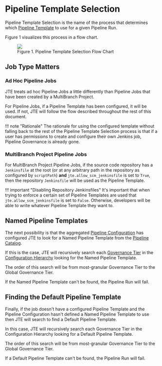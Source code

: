# Pipeline Template Selection

Pipeline Template Selection is the name of the process that determines which [Pipeline Template](../pipeline-templates/overview.md) to use for a given Pipeline Run.

Figure 1 visualizes this process in a flow chart.

<figure>
  <img src="../pipeline-template-selection.png"/>
  <figcaption>Figure 1. Pipeline Template Selection Flow Chart</figcaption>
</figure>

## Job Type Matters

### Ad Hoc Pipeline Jobs

JTE treats ad hoc Pipeline Jobs a little differently than Pipeline Jobs that have been created by a MultiBranch Project.

For Pipeline Jobs, if a Pipeline Template has been configured, it will be used.
If not, JTE will follow the flow described throughout the rest of this document.

!!! note "Rationale"
    The rationale for using the configured template without falling back to the rest of the Pipeline Template Selection process is that if a user has permissions to create and configure their own Jenkins job, Pipeline Governance is already gone.

### MultiBranch Project Pipeline Jobs

For MultiBranch Project Pipeline Jobs, if the source code repository has a `Jenkinsfile` at the root (or at any arbitrary path in the repository as configured by `scriptPath`) **and** `jte.allow_scm_jenkinsfile` is set to `True`, then the repository `Jenkinsfile` will be used as the Pipeline Template.

!!! important "Disabling Repository Jenkinsfiles"
    It's important that when trying to enforce a certain set of Pipeline Templates are used that `jte.allow_scm_jenkinsfile` is set to `False`.
    Otherwise, developers will be able to write whatever Pipeline Template they want to.

## Named Pipeline Templates

The next possibility is that the aggregated [Pipeline Configuration](../pipeline-configuration/overview.md) has configured JTE to look for a Named Pipeline Template from the [Pipeline Catalog](../pipeline-templates/pipeline-catalog.md).

If this is the case, JTE will recursively search each [Governance Tier](./governance-tier.md) in the [Configuration Hierarchy](./configuration-hierarchy.md) looking for the Named Pipeline Template.

The order of this search will be from most-granular Governance Tier to the Global Governance Tier.

If the Named Pipeline Template can't be found, the Pipeline Run will fail.

## Finding the Default Pipeline Template

Finally, if the job doesn't have a configured Pipeline Template and the Pipeline Configuration hasn't defined a Named Pipeline Template to use then JTE will search to find a Default Pipeline Template.

In this case, JTE will recursively search each Governance Tier in the Configuration Hierarchy looking for a Default Pipeline Template.

The order of this search will be from most-granular Governance Tier to the Global Governance Tier.

If a Default Pipeline Template can't be found, the Pipeline Run will fail.
